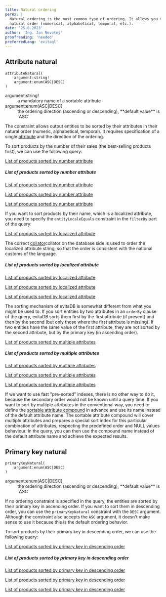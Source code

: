 ```yaml
---
title: Natural ordering
perex: |
  Natural ordering is the most common type of ordering. It allows you to sort entities by their attributes in their 
  natural order (numerical, alphabetical, temporal, etc.).
date: '25.6.2023'
author: 'Ing. Jan Novotný'
proofreading: 'needed'
preferredLang: 'evitaql'
---
```


## Attribute natural

```evitaql-syntax
attributeNatural(
    argument:string!
    argument:enum(ASC|DESC)
)
```

<dl>
    <dt>argument:string!</dt>
    <dd>
        a mandatory name of a sortable attribute
    </dd>
    <dt>argument:enum(ASC|DESC)</dt>
    <dd>
        the ordering direction (ascending or descending), **default value** is `ASC`
    </dd>
</dl>            

The constraint allows output entities to be sorted by their attributes in their natural order (numeric, alphabetical,
temporal). It requires specification of a single [attribute](../../use/data-model.md#attributes-unique-filterable-sortable-localized)
and the direction of the ordering.

To sort products by the number of their sales (the best-selling products first), we can use the following query:

<SourceCodeTabs requires="evita_functional_tests/src/test/resources/META-INF/documentation/evitaql-init.java" langSpecificTabOnly>

[List of products sorted by number attribute](/documentation/user/en/query/ordering/examples/natural/attribute-natural-non-localized.evitaql)
</SourceCodeTabs>

<Note type="info">

<NoteTitle toggles="true">

##### List of products sorted by number attribute
</NoteTitle>

<LanguageSpecific to="evitaql,java,csharp">

<MDInclude>[List of products sorted by number attribute](/documentation/user/en/query/ordering/examples/natural/attribute-natural-non-localized.evitaql.md)</MDInclude>

</LanguageSpecific>

<LanguageSpecific to="graphql">

<MDInclude>[List of products sorted by number attribute](/documentation/user/en/query/ordering/examples/natural/attribute-natural-non-localized.graphql.json.md)</MDInclude>

</LanguageSpecific>

<LanguageSpecific to="rest">

<MDInclude>[List of products sorted by number attribute](/documentation/user/en/query/ordering/examples/natural/attribute-natural-non-localized.rest.json.md)</MDInclude>

</LanguageSpecific>

</Note>

If you want to sort products by their name, which is a localized attribute, you need to specify the `entityLocaleEquals`
constraint in the `filterBy` part of the query:

<SourceCodeTabs requires="evita_functional_tests/src/test/resources/META-INF/documentation/evitaql-init.java" langSpecificTabOnly>

[List of products sorted by localized attribute](/documentation/user/en/query/ordering/examples/natural/attribute-natural-localized.evitaql)
</SourceCodeTabs>

The correct <LanguageSpecific to="evitaql,java,rest,graphql">[collator](https://docs.oracle.com/en/java/javase/17/docs/api/java.base/java/text/Collator.html)</LanguageSpecific><LanguageSpecific to="csharp">collator on the database side</LanguageSpecific> is used to 
order the localized attribute string, so that the order is consistent with the national customs of the language.

<Note type="info">

<NoteTitle toggles="true">

##### List of products sorted by localized attribute
</NoteTitle>

<LanguageSpecific to="evitaql,java,csharp">

<MDInclude>[List of products sorted by localized attribute](/documentation/user/en/query/ordering/examples/natural/attribute-natural-localized.evitaql.md)</MDInclude>

</LanguageSpecific>

<LanguageSpecific to="graphql">

<MDInclude>[List of products sorted by localized attribute](/documentation/user/en/query/ordering/examples/natural/attribute-natural-localized.graphql.json.md)</MDInclude>

</LanguageSpecific>

<LanguageSpecific to="rest">

<MDInclude>[List of products sorted by localized attribute](/documentation/user/en/query/ordering/examples/natural/attribute-natural-localized.rest.json.md)</MDInclude>

</LanguageSpecific>

</Note>

The sorting mechanism of evitaDB is somewhat different from what you might be used to. If you sort entities by two
attributes in an `orderBy` clause of the query, evitaDB sorts them first by the first attribute (if present) and then
by the second (but only those where the first attribute is missing). If two entities have the same value of the first
attribute, they are not sorted by the second attribute, but by the primary key (in ascending order).

<SourceCodeTabs requires="evita_functional_tests/src/test/resources/META-INF/documentation/evitaql-init.java" langSpecificTabOnly>

[List of products sorted by multiple attributes](/documentation/user/en/query/ordering/examples/natural/attribute-natural-multiple.evitaql)
</SourceCodeTabs>

<Note type="info">

<NoteTitle toggles="true">

##### List of products sorted by multiple attributes
</NoteTitle>

<LanguageSpecific to="evitaql,java,csharp">

<MDInclude>[List of products sorted by multiple attributes](/documentation/user/en/query/ordering/examples/natural/attribute-natural-multiple.evitaql.md)</MDInclude>

</LanguageSpecific>

<LanguageSpecific to="graphql">

<MDInclude>[List of products sorted by multiple attributes](/documentation/user/en/query/ordering/examples/natural/attribute-natural-multiple.graphql.json.md)</MDInclude>

</LanguageSpecific>

<LanguageSpecific to="rest">

<MDInclude>[List of products sorted by multiple attributes](/documentation/user/en/query/ordering/examples/natural/attribute-natural-multiple.rest.json.md)</MDInclude>

</LanguageSpecific>

</Note>

If we want to use fast "pre-sorted" indexes, there is no other way to do it, because the secondary order would not be 
known until a query time. If you want to sort by multiple attributes in the conventional way, you need to define the
[sortable attribute compound](../../use/schema.md#sortable-attribute-compounds) in advance and use its name instead of
the default attribute name. The sortable attribute compound will cover multiple attributes and prepares a special
sort index for this particular combination of attributes, respecting the predefined order and NULL values behaviour.
In the query, you can then use the compound name instead of the default attribute name and achieve the expected results.

## Primary key natural

```evitaql-syntax
primaryKeyNatural(   
    argument:enum(ASC|DESC)
)
```

<dl>
    <dt>argument:enum(ASC|DESC)</dt>
    <dd>
        the ordering direction (ascending or descending), **default value** is `ASC`
    </dd>
</dl>

If no ordering constraint is specified in the query, the entities are sorted by their primary key in ascending order. 
If you want to sort them in descending order, you can use the `primaryKeyNatural` constraint with the `DESC` argument.
Although the constraint also accepts the `ASC` argument, it doesn't make sense to use it because this is the default
ordering behavior.

To sort products by their primary key in descending order, we can use the following query:

<SourceCodeTabs requires="evita_functional_tests/src/test/resources/META-INF/documentation/evitaql-init.java" langSpecificTabOnly>

[List of products sorted by primary key in descending order](/documentation/user/en/query/ordering/examples/natural/primary-key-natural.evitaql)
</SourceCodeTabs>

<Note type="info">

<NoteTitle toggles="true">

##### List of products sorted by primary key in descending order
</NoteTitle>

<LanguageSpecific to="evitaql,java,csharp">

<MDInclude>[List of products sorted by primary key in descending order](/documentation/user/en/query/ordering/examples/natural/primary-key-natural.evitaql.md)</MDInclude>

</LanguageSpecific>

<LanguageSpecific to="graphql">

<MDInclude>[List of products sorted by primary key in descending order](/documentation/user/en/query/ordering/examples/natural/primary-key-natural.graphql.json.md)</MDInclude>

</LanguageSpecific>

<LanguageSpecific to="rest">

<MDInclude>[List of products sorted by primary key in descending order](/documentation/user/en/query/ordering/examples/natural/primary-key-natural.rest.json.md)</MDInclude>

</LanguageSpecific>

</Note>
